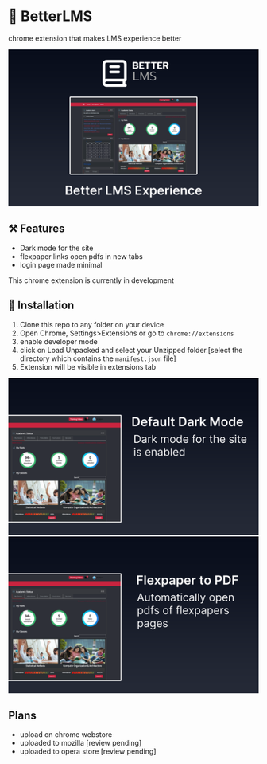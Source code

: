 # 📝 BetterLMS

chrome extension that makes LMS experience better

![Cover Image](images/cover.png)

## ⚒️ Features

- Dark mode for the site
- flexpaper links open pdfs in new tabs
- login page made minimal

This chrome extension is currently in development

## 🚀 Installation

1. Clone this repo to any folder on your device
2. Open Chrome, Settings>Extensions or go to `chrome://extensions`
3. enable developer mode
4. click on Load Unpacked and select your Unzipped folder.[select the directory which contains the `manifest.json` file]
5. Extension will be visible in extensions tab

![Dark Mode Image](images/darkmode.png)
![PDFs](images/flexpaper.png)

## Plans
- upload on chrome webstore
- uploaded to mozilla [review pending]
- uploaded to opera store [review pending]

<!-- Add following script to JSON to compile to Mozilla add-on -->
<!--   // "browser_specific_settings": {
  //   "gecko": {
  //     "id": "betterlms@tejasbhovad.com",
  //     "strict_min_version": "42.0"
  //   }
  // }, -->
